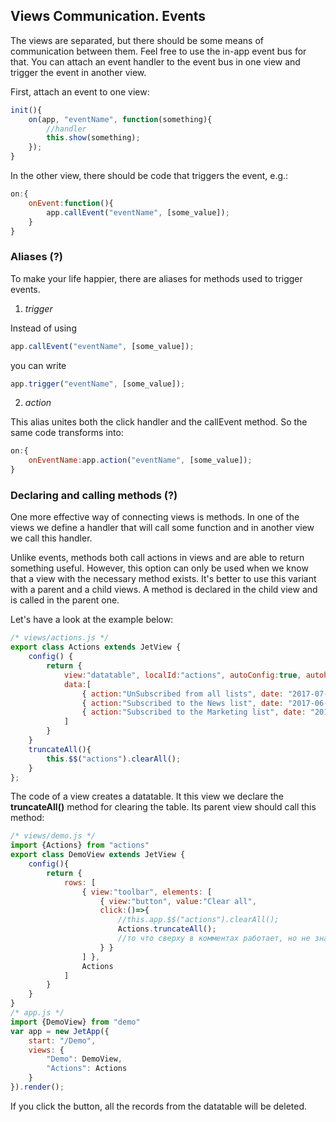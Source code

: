 ## Views Communication. Events

The views are separated, but there should be some means of communication between them. Feel free to use the in-app event bus for that. You can attach an event handler to the event bus in one view and trigger the event in another view.

First, attach an event to one view:

~~~js
init(){
    on(app, "eventName", function(something){
        //handler
        this.show(something);
    });
}
~~~

In the other view, there should be code that triggers the event, e.g.:

~~~js
on:{
    onEvent:function(){
        app.callEvent("eventName", [some_value]);
    }
}
~~~

### Aliases (?)

To make your life happier, there are aliases for methods used to trigger events.

1. *trigger*

Instead of using

~~~js
app.callEvent("eventName", [some_value]);
~~~

you can write

~~~js
app.trigger("eventName", [some_value]);
~~~

2. *action*

This alias unites both the click handler and the callEvent method. So the same code transforms into:

~~~js
on:{
    onEventName:app.action("eventName", [some_value]);
}
~~~

### Declaring and calling methods (?)

One more effective way of connecting views is methods. In one of the views we define a handler that will call some function and in another view we call this handler.

Unlike events, methods both call actions in views and are able to return something useful. However, this option can only be used when we know that a view with the necessary method exists. It's better to use this variant with a parent and a child views. A method is declared in the child view and is called in the parent one.

Let's have a look at the example below:

~~~js
/* views/actions.js */
export class Actions extends JetView {
    config() {
        return {
            view:"datatable", localId:"actions", autoConfig:true, autoheight:true, scroll:false,
            data:[
                { action:"UnSubscribed from all lists", date: "2017-07-12" },
                { action:"Subscribed to the News list", date: "2017-06-08" },
                { action:"Subscribed to the Marketing list", date: "2017-06-04" }
            ]
        }
    }
    truncateAll(){
        this.$$("actions").clearAll();
    }
};
~~~

The code of a view creates a datatable. It this view we declare the **truncateAll()** method for clearing the table. Its parent view should call this method:

~~~js
/* views/demo.js */
import {Actions} from "actions"
export class DemoView extends JetView {
    config(){
        return {
            rows: [
                { view:"toolbar", elements: [
                    { view:"button", value:"Clear all",
                    click:()=>{
                        //this.app.$$("actions").clearAll();
                        Actions.truncateAll();
                        //то что сверху в комментах работает, но не знаю, как ссылаться на другой вью, чтобы truncateAll вызвать.
                    } }
                ] },
                Actions
            ]
        }
    }
}
/* app.js */
import {DemoView} from "demo"
var app = new JetApp({
    start: "/Demo",
    views: {
        "Demo": DemoView,
        "Actions": Actions
    }
}).render();
~~~

If you click the button, all the records from the datatable will be deleted.